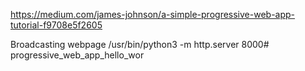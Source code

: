https://medium.com/james-johnson/a-simple-progressive-web-app-tutorial-f9708e5f2605

Broadcasting webpage
/usr/bin/python3 -m http.server 8000# progressive_web_app_hello_wor